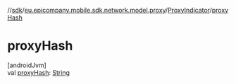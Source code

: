 //[sdk](../../../index.md)/[eu.epicompany.mobile.sdk.network.model.proxy](../index.md)/[ProxyIndicator](index.md)/[proxyHash](proxy-hash.md)

# proxyHash

[androidJvm]\
val [proxyHash](proxy-hash.md): [String](https://kotlinlang.org/api/latest/jvm/stdlib/kotlin/-string/index.html)

